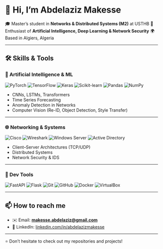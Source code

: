 # 👋 Hi, I’m Abdelaziz Makesse

🎓 Master’s student in **Networks & Distributed Systems (M2)** at USTHB
🤖 Enthusiast of **Artificial Intelligence, Deep Learning & Network Security**
🌍 Based in Algiers, Algeria

---

## 🛠️ Skills & Tools

### 🤖 Artificial Intelligence & ML

![PyTorch](https://img.shields.io/badge/PyTorch-EE4C2C?logo=pytorch\&logoColor=white)
![TensorFlow](https://img.shields.io/badge/TensorFlow-FF6F00?logo=tensorflow\&logoColor=white)
![Keras](https://img.shields.io/badge/Keras-D00000?logo=keras\&logoColor=white)
![Scikit-learn](https://img.shields.io/badge/scikit--learn-F7931E?logo=scikit-learn\&logoColor=white)
![Pandas](https://img.shields.io/badge/Pandas-150458?logo=pandas\&logoColor=white)
![NumPy](https://img.shields.io/badge/NumPy-013243?logo=numpy\&logoColor=white)

* CNNs, LSTMs, Transformers
* Time Series Forecasting
* Anomaly Detection in Networks
* Computer Vision (Re-ID, Object Detection, Style Transfer)

---

### 🌐 Networking & Systems

![Cisco](https://img.shields.io/badge/Cisco-1BA0D7?logo=cisco\&logoColor=white)
![Wireshark](https://img.shields.io/badge/Wireshark-1679A7?logo=wireshark\&logoColor=white)
![Windows Server](https://img.shields.io/badge/Windows%20Server-0078D6?logo=windows\&logoColor=white)
![Active Directory](https://img.shields.io/badge/Active%20Directory-0067B8?logo=microsoft\&logoColor=white)

* Client–Server Architectures (TCP/UDP)
* Distributed Systems
* Network Security & IDS

---

### 🚀 Dev Tools

![FastAPI](https://img.shields.io/badge/FastAPI-009688?logo=fastapi\&logoColor=white)
![Flask](https://img.shields.io/badge/Flask-000000?logo=flask\&logoColor=white)
![Git](https://img.shields.io/badge/Git-F05032?logo=git\&logoColor=white)
![GitHub](https://img.shields.io/badge/GitHub-181717?logo=github\&logoColor=white)
![Docker](https://img.shields.io/badge/Docker-2496ED?logo=docker\&logoColor=white)
![VirtualBox](https://img.shields.io/badge/VirtualBox-183A61?logo=virtualbox\&logoColor=white)

---

## 📫 How to reach me

* ✉️ Email: **[makesse.abdelaziz@gmail.com](mailto:makesse.abdelaziz@gmail.com)**
* 💼 LinkedIn: [linkedin.com/in/abdelazizmakesse](https://www.linkedin.com/in/abdelazizmakesse)

---

⭐️ Don’t hesitate to check out my repositories and projects!
